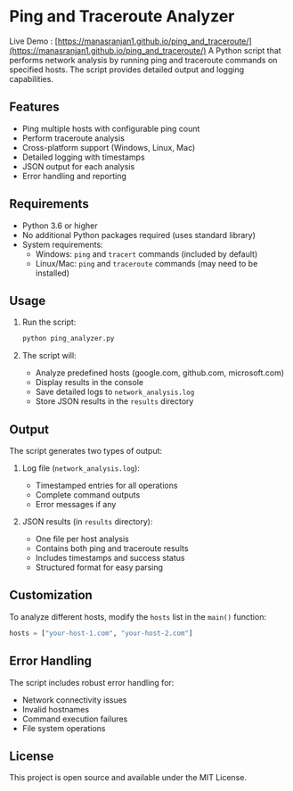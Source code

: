 # Ping and Traceroute Analyzer
Live Demo : [https://manasranjan1.github.io/ping_and_traceroute/](https://manasranjan1.github.io/ping_and_traceroute/)
A Python script that performs network analysis by running ping and traceroute commands on specified hosts. The script provides detailed output and logging capabilities.

## Features

- Ping multiple hosts with configurable ping count
- Perform traceroute analysis
- Cross-platform support (Windows, Linux, Mac)
- Detailed logging with timestamps
- JSON output for each analysis
- Error handling and reporting

## Requirements

- Python 3.6 or higher
- No additional Python packages required (uses standard library)
- System requirements:
  - Windows: `ping` and `tracert` commands (included by default)
  - Linux/Mac: `ping` and `traceroute` commands (may need to be installed)

## Usage

1. Run the script:
   ```bash
   python ping_analyzer.py
   ```

2. The script will:
   - Analyze predefined hosts (google.com, github.com, microsoft.com)
   - Display results in the console
   - Save detailed logs to `network_analysis.log`
   - Store JSON results in the `results` directory

## Output

The script generates two types of output:

1. Log file (`network_analysis.log`):
   - Timestamped entries for all operations
   - Complete command outputs
   - Error messages if any

2. JSON results (in `results` directory):
   - One file per host analysis
   - Contains both ping and traceroute results
   - Includes timestamps and success status
   - Structured format for easy parsing

## Customization

To analyze different hosts, modify the `hosts` list in the `main()` function:

```python
hosts = ["your-host-1.com", "your-host-2.com"]
```

## Error Handling

The script includes robust error handling for:
- Network connectivity issues
- Invalid hostnames
- Command execution failures
- File system operations

## License

This project is open source and available under the MIT License. 
